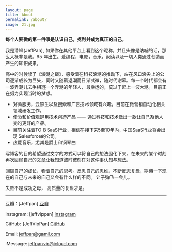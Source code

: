 ```yaml
---
layout: page
title: About
permalink: /about/
image: 21.jpg
---
```

**每个人要做的第一件事是认识自己，找到并成为真正的自己**。

我是潘峰(JeffPan), 如果你在其他平台上看到这个昵称，并且头像是呐喊的话，那么大概率是我。95 年出生。爱编程，电影，音乐，阅读以及一切人类通过创造而产生的知识成果。

高中的时候读了《浪潮之巅》，感受着在科技浪潮的推动下，站在风口浪尖上的公司逐渐成长为巨头，同时又随着退潮而日渐式微，随时代谢幕。每一个时代都会有一波弄潮儿去争相逐一个弄潮的年轻人，最幸运的，莫过于赶上一波大潮。目前正在努力实现当时的梦想。

- 对微服务，云原生以及搜索和广告技术领域有兴趣，目前在做营销自动化相关领域研发工作。
- 使命和价值观是用技术创造产品 —— 通过科技和技术做出一款让自己及他人变的更好的产品。
- 目前关注着TO B SaaS行业，相信在接下来5至10年内，中国SaaS行业将会出现 Salesforce的公司。
- 热爱音乐，尤其是爵士和钢琴曲

写博客的目的希望通过文字的方式可以将自己的想法固化下来，在未来的某个时刻再次回顾自己的文章让我知道彼时彼刻在对这件事认知与想法。

回顾自己的成长，看着自己的思考。反思自己的思维，不断反思复盘，期待一下现在的自己与未来的自己又会有什么样的不同。
让子弹飞一会儿。

失败不是成功之母， 高质量的复盘才是。


---
豆瓣：[Jeffpan] [豆瓣]  

instagram: [jeffvippan] [instagram] 

GitHub: [JeffVipPan] [GitHub]


Email: [jeffpan@gamil.com][gmail]

iMessage: [jeffpanvip@icloud.com][iMessage]


[gmail]: mailto:jeffpan@gamil.com

[iMessage]: imessage:jeffpanvip@icloud.com

[GitHub]: https://github.com/JeffVipPan

[instagram]: https://www.instagram.com/jeffvippan/

[豆瓣]: https://www.douban.com/people/82911878/

